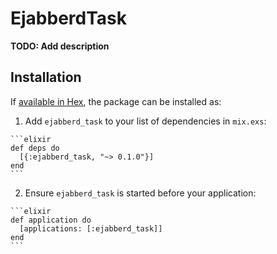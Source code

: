 # EjabberdTask

**TODO: Add description**

## Installation

If [available in Hex](https://hex.pm/docs/publish), the package can be installed as:

  1. Add `ejabberd_task` to your list of dependencies in `mix.exs`:

    ```elixir
    def deps do
      [{:ejabberd_task, "~> 0.1.0"}]
    end
    ```

  2. Ensure `ejabberd_task` is started before your application:

    ```elixir
    def application do
      [applications: [:ejabberd_task]]
    end
    ```

